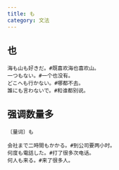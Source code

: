 ```yaml
---
title: も
category: 文法
---
```


## 也

```example
海も山も好きだ。#既喜欢海也喜欢山。
一つもない。#一个也没有。
どこへも行かない。#哪都不去。
誰にも言わないで。#和谁都别说。
```

## 强调数量多

`〔量词〕も`

```example
会社まで二時間もかかる。#到公司要两小时。
何度も電話した。#打了很多次电话。
何人も来る。#来了很多人。
```
